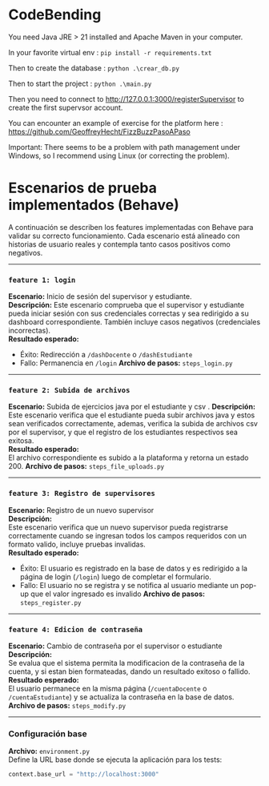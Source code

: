 # CodeBending

You need Java JRE > 21 installed and Apache Maven in your computer.

In your favorite virtual env :
`pip install -r requirements.txt`

Then to create the database :
`python .\crear_db.py`

Then to start the project :
`python .\main.py` 

Then you need to connect to http://127.0.0.1:3000/registerSupervisor to create the first supervsor account.

You can encounter an example of exercise for the platform here : https://github.com/GeoffreyHecht/FizzBuzzPasoAPaso

Important: There seems to be a problem with path management under Windows, so I recommend using Linux (or correcting the problem).

# Escenarios de prueba implementados (Behave)

A continuación se describen los features implementadas con Behave para validar su correcto funcionamiento. Cada escenario está alineado con historias de usuario reales y contempla tanto casos positivos como negativos.

---
###  `feature 1: login`

**Escenario:** Inicio de sesión del supervisor y estudiante.  
**Descripción:** Este escenario comprueba que el supervisor y estudiante pueda iniciar sesión con sus credenciales correctas y sea redirigido a su dashboard correspondiente. También incluye casos negativos (credenciales incorrectas).  
**Resultado esperado:**  
- Éxito: Redirección a `/dashDocente` o `/dashEstudiante`  
- Fallo: Permanencia en `/login` 
**Archivo de pasos:** `steps_login.py`

---

### `feature 2: Subida de archivos `

**Escenario:** Subida de ejercicios java por el estudiante y csv .
**Descripción:**  
Este escenario verifica que el estudiante pueda subir archivos java y estos sean verificados correctamente, ademas, verifica la subida de archivos csv por el supervisor, y que el registro de los estudiantes respectivos sea exitosa.  
**Resultado esperado:**  
El archivo correspondiente es subido a la plataforma y retorna un estado 200.
**Archivo de pasos:** `steps_file_uploads.py`

---

### `feature 3: Registro de supervisores`

**Escenario:** Registro de un nuevo supervisor  
**Descripción:**  
Este escenario verifica que un nuevo supervisor pueda registrarse correctamente cuando se ingresan todos los campos requeridos con un formato valido, incluye pruebas invalidas.  
**Resultado esperado:**  
- Éxito: El usuario es registrado en la base de datos y es redirigido a la página de login (`/login`) luego de completar el formulario.  
- Fallo: El usuario no se registra y se notifica al usuario mediante un pop-up que el valor ingresado es invalido 
**Archivo de pasos:** `steps_register.py`

---

###  `feature 4: Edicion de contraseña`

**Escenario:** Cambio de contraseña por el supervisor o estudiante 
**Descripción:**  
Se evalua que el sistema permita la modificacion de la contraseña de la cuenta, y si estan bien formateadas, dando un resultado exitoso o fallido.
**Resultado esperado:**  
El usuario permanece en la misma página (`/cuentaDocente` o `/cuentaEstudiante`) y se actualiza la contraseña en la base de datos.  
**Archivo de pasos:** `steps_modify.py`

---


### Configuración base

**Archivo:** `environment.py`  
Define la URL base donde se ejecuta la aplicación para los tests:
```python
context.base_url = "http://localhost:3000"
